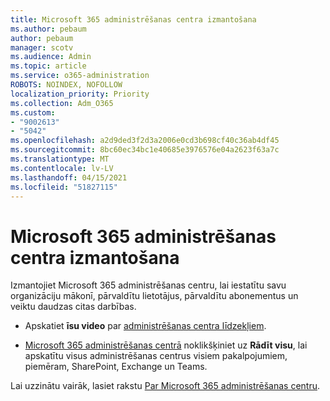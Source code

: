```yaml
---
title: Microsoft 365 administrēšanas centra izmantošana
ms.author: pebaum
author: pebaum
manager: scotv
ms.audience: Admin
ms.topic: article
ms.service: o365-administration
ROBOTS: NOINDEX, NOFOLLOW
localization_priority: Priority
ms.collection: Adm_O365
ms.custom:
- "9002613"
- "5042"
ms.openlocfilehash: a2d9ded3f2d3a2006e0cd3b698cf40c36ab4df45
ms.sourcegitcommit: 8bc60ec34bc1e40685e3976576e04a2623f63a7c
ms.translationtype: MT
ms.contentlocale: lv-LV
ms.lasthandoff: 04/15/2021
ms.locfileid: "51827115"
---
```

# <a name="using-the-microsoft-365-admin-center"></a>Microsoft 365 administrēšanas centra izmantošana

Izmantojiet Microsoft 365 administrēšanas centru, lai iestatītu savu organizāciju mākonī, pārvaldītu lietotājus, pārvaldītu abonementus un veiktu daudzas citas darbības.

- Apskatiet **īsu video** par [administrēšanas centra līdzekļiem](https://www.microsoft.com/videoplayer/embed/RWfvDL).

- [Microsoft 365 administrēšanas centrā](https://admin.microsoft.com/AdminPortal/Home#/homepage) noklikšķiniet uz **Rādīt visu**, lai apskatītu visus administrēšanas centrus visiem pakalpojumiem, piemēram, SharePoint, Exchange un Teams.

Lai uzzinātu vairāk, lasiet rakstu [Par Microsoft 365 administrēšanas centru](https://docs.microsoft.com/microsoft-365/admin/admin-overview/about-the-admin-center).
